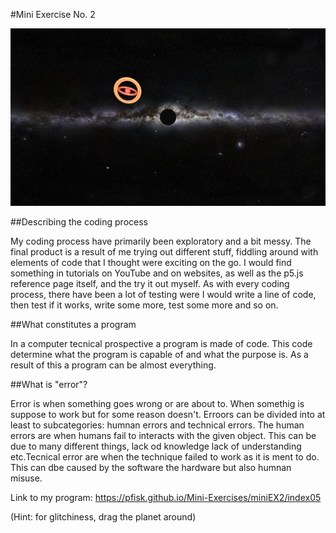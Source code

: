 #Mini Exercise No. 2

![ScreenShot](Screenshot.jpg)

##Describing the coding process

My coding process have primarily been exploratory and a bit messy. The final product is a result of me trying out different stuff, fiddling around with elements of code that I thought were exciting on the go. I would find something in tutorials on YouTube and on websites, as well as the p5.js reference page itself, and the try it out myself. As with every coding process, there have been a lot of testing were I would write a line of code, then test if it works, write some more, test some more and so on.  

##What constitutes a program

In a computer tecnical prospective a program is made of code. This code determine what the program is capable of and what the purpose is. As a result of this a program can be almost everything.


##What is "error"?

Error is when something goes wrong or are about to. When somethig is suppose to work but for some reason doesn't. Erroors can be divided into at least to subcategories: humnan errors and technical errors. The human errors are when humans fail to interacts with the given object. This can be due to many different things, lack od knowledge lack of understanding etc.Tecnical error are when the technique failed to work as it is ment to do. This can dbe caused by the software the hardware but also humnan misuse.

Link to my program: https://pfisk.github.io/Mini-Exercises/miniEX2/index05

(Hint: for glitchiness, drag the planet around)
